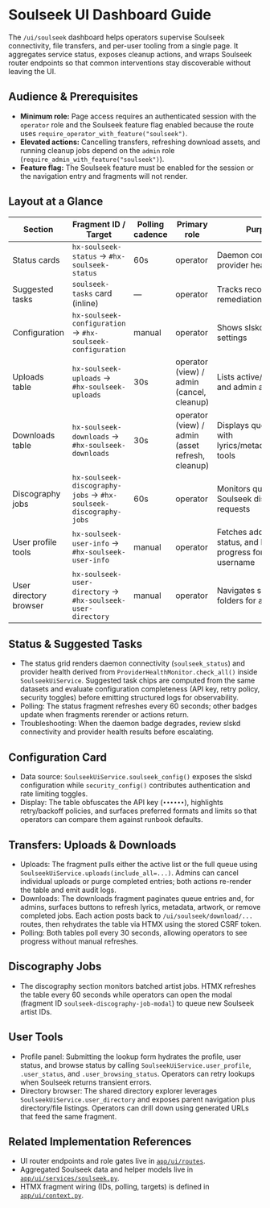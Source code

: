 # Soulseek UI Dashboard Guide

The `/ui/soulseek` dashboard helps operators supervise Soulseek connectivity,
file transfers, and per-user tooling from a single page. It aggregates service
status, exposes cleanup actions, and wraps Soulseek router endpoints so that
common interventions stay discoverable without leaving the UI.

## Audience & Prerequisites
- **Minimum role:** Page access requires an authenticated session with the
  `operator` role and the Soulseek feature flag enabled because the route uses
  `require_operator_with_feature("soulseek")`.
- **Elevated actions:** Cancelling transfers, refreshing download assets, and
  running cleanup jobs depend on the `admin` role (`require_admin_with_feature("soulseek")`).
- **Feature flag:** The Soulseek feature must be enabled for the session or the
  navigation entry and fragments will not render.

## Layout at a Glance
| Section | Fragment ID / Target | Polling cadence | Primary role | Purpose |
| --- | --- | --- | --- | --- |
| Status cards | `hx-soulseek-status` → `#hx-soulseek-status` | 60s | operator | Daemon connectivity & provider health |
| Suggested tasks | `soulseek-tasks` card (inline) | — | operator | Tracks recommended remediation steps |
| Configuration | `hx-soulseek-configuration` → `#hx-soulseek-configuration` | manual | operator | Shows slskd + security settings |
| Uploads table | `hx-soulseek-uploads` → `#hx-soulseek-uploads` | 30s | operator (view) / admin (cancel, cleanup) | Lists active/all uploads and admin actions |
| Downloads table | `hx-soulseek-downloads` → `#hx-soulseek-downloads` | 30s | operator (view) / admin (asset refresh, cleanup) | Displays queue state with lyrics/metadata/artwork tools |
| Discography jobs | `hx-soulseek-discography-jobs` → `#hx-soulseek-discography-jobs` | 60s | operator | Monitors queued Soulseek discography requests |
| User profile tools | `hx-soulseek-user-info` → `#hx-soulseek-user-info` | manual | operator | Fetches address, status, and browse progress for a username |
| User directory browser | `hx-soulseek-user-directory` → `#hx-soulseek-user-directory` | manual | operator | Navigates shared folders for a username |

## Status & Suggested Tasks
- The status grid renders daemon connectivity (`soulseek_status`) and provider
  health derived from `ProviderHealthMonitor.check_all()` inside
  `SoulseekUiService`. Suggested task chips are computed from the same datasets
  and evaluate configuration completeness (API key, retry policy, security
  toggles) before emitting structured logs for observability.
- Polling: The status fragment refreshes every 60 seconds; other badges update
  when fragments rerender or actions return.
- Troubleshooting: When the daemon badge degrades, review slskd connectivity and
  provider health results before escalating.

## Configuration Card
- Data source: `SoulseekUiService.soulseek_config()` exposes the slskd
  configuration while `security_config()` contributes authentication and rate
  limiting toggles.
- Display: The table obfuscates the API key (`••••••`), highlights retry/backoff
  policies, and surfaces preferred formats and limits so that operators can
  compare them against runbook defaults.

## Transfers: Uploads & Downloads
- Uploads: The fragment pulls either the active list or the full queue using
  `SoulseekUiService.uploads(include_all=...)`. Admins can cancel individual
  uploads or purge completed entries; both actions re-render the table and emit
  audit logs.
- Downloads: The downloads fragment paginates queue entries and, for admins,
  surfaces buttons to refresh lyrics, metadata, artwork, or remove completed
  jobs. Each action posts back to `/ui/soulseek/download/...` routes, then
  rehydrates the table via HTMX using the stored CSRF token.
- Polling: Both tables poll every 30 seconds, allowing operators to see
  progress without manual refreshes.

## Discography Jobs
- The discography section monitors batched artist jobs. HTMX refreshes the table
  every 60 seconds while operators can open the modal (fragment ID
  `soulseek-discography-job-modal`) to queue new Soulseek artist IDs.

## User Tools
- Profile panel: Submitting the lookup form hydrates the profile, user status,
  and browse status by calling `SoulseekUiService.user_profile`,
  `.user_status`, and `.user_browsing_status`. Operators can retry lookups when
  Soulseek returns transient errors.
- Directory browser: The shared directory explorer leverages
  `SoulseekUiService.user_directory` and exposes parent navigation plus
  directory/file listings. Operators can drill down using generated URLs that
  feed the same fragment.

## Related Implementation References
- UI router endpoints and role gates live in [`app/ui/routes`](../../app/ui/routes).
- Aggregated Soulseek data and helper models live in
  [`app/ui/services/soulseek.py`](../../app/ui/services/soulseek.py).
- HTMX fragment wiring (IDs, polling, targets) is defined in
  [`app/ui/context.py`](../../app/ui/context.py).
